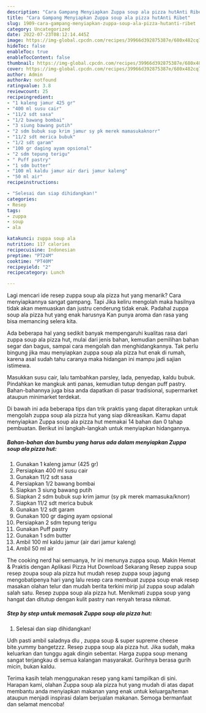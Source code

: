 ```yaml
---
description: "Cara Gampang Menyiapkan Zuppa soup ala pizza hutAnti Ribet"
title: "Cara Gampang Menyiapkan Zuppa soup ala pizza hutAnti Ribet"
slug: 1909-cara-gampang-menyiapkan-zuppa-soup-ala-pizza-hutanti-ribet
category: Uncategorized
date: 2022-07-23T08:12:14.445Z
image: https://img-global.cpcdn.com/recipes/39966d392875387e/680x482cq70/zuppa-soup-ala-pizza-hut-foto-resep-utama.jpg
hideToc: false
enableToc: true
enableTocContent: false
thumbnail: https://img-global.cpcdn.com/recipes/39966d392875387e/680x482cq70/zuppa-soup-ala-pizza-hut-foto-resep-utama.jpg
cover: https://img-global.cpcdn.com/recipes/39966d392875387e/680x482cq70/zuppa-soup-ala-pizza-hut-foto-resep-utama.jpg
author: Admin
authorAv: notfound
ratingvalue: 3.8
reviewcount: 25
recipeingredient:
- "1 kaleng jamur 425 gr"
- "400 ml susu cair"
- "11/2 sdt sasa"
- "1/2 bawang bombai"
- "3 siung bawang putih"
- "2 sdm bubuk sup krim jamur sy pk merek mamasukaknorr"
- "11/2 sdt merica bubuk"
- "1/2 sdt garam"
- "100 gr daging ayam opsional"
- "2 sdm tepung terigu"
- " Puff pastry"
- "1 sdm butter"
- "100 ml kaldu jamur air dari jamur kaleng"
- "50 ml air"
recipeinstructions:

- "Selesai dan siap dihidangkan!"
categories:
- Resep
tags:
- zuppa
- soup
- ala

katakunci: zuppa soup ala 
nutrition: 117 calories
recipecuisine: Indonesian
preptime: "PT24M"
cooktime: "PT40M"
recipeyield: "2"
recipecategory: Lunch

---
```



Lagi mencari ide resep zuppa soup ala pizza hut yang menarik? Cara menyiapkannya sangat gampang. Tapi Jika keliru mengolah maka hasilnya tidak akan memuaskan dan justru cenderung tidak enak. Padahal zuppa soup ala pizza hut yang enak harusnya Kan punya aroma dan rasa yang bisa memancing selera kita.


Ada beberapa hal yang sedikit banyak mempengaruhi kualitas rasa dari zuppa soup ala pizza hut, mulai dari jenis bahan, kemudian pemilihan bahan segar dan bagus, sampai cara mengolah dan menghidangkannya. Tak perlu bingung jika mau menyiapkan zuppa soup ala pizza hut enak di rumah, karena asal sudah tahu caranya maka hidangan ini mampu jadi sajian istimewa.

Masukkan susu cair, lalu tambahkan parsley, lada, penyedap, kaldu bubuk. Pindahkan ke mangkuk anti panas, kemudian tutup dengan puff pastry. Bahan-bahannya juga bisa anda dapatkan di pasar tradisional, supermarket ataupun minimarket terdekat.


Di bawah ini ada beberapa tips dan trik praktis yang dapat diterapkan untuk mengolah zuppa soup ala pizza hut yang siap dikreasikan. Kamu dapat menyiapkan Zuppa soup ala pizza hut memakai 14 bahan dan 0 tahap pembuatan. Berikut ini langkah-langkah untuk menyiapkan hidangannya.

<!--inarticleads1-->

##### Bahan-bahan dan bumbu yang harus ada dalam menyiapkan Zuppa soup ala pizza hut:

1. Gunakan 1 kaleng jamur (425 gr)
1. Persiapkan 400 ml susu cair
1. Gunakan 11/2 sdt sasa
1. Persiapkan 1/2 bawang bombai
1. Siapkan 3 siung bawang putih
1. Siapkan 2 sdm bubuk sup krim jamur (sy pk merek mamasuka/knorr)
1. Siapkan 11/2 sdt merica bubuk
1. Gunakan 1/2 sdt garam
1. Gunakan 100 gr daging ayam opsional
1. Persiapkan 2 sdm tepung terigu
1. Gunakan  Puff pastry
1. Gunakan 1 sdm butter
1. Ambil 100 ml kaldu jamur (air dari jamur kaleng)
1. Ambil 50 ml air


The cooking nerd hai semuanya, hr ini menunya zuppa soup. Makin Hemat &amp; Praktis dengan Aplikasi Pizza Hut Download Sekarang Resep zuppa soup resep zoupa soup ala pizza hut mudah resep zuppa soup jagung mengobatipenya hari yang lalu resep cara membuat zuppa soup enak resep masakan olahan telur dan mudah berita terkini mirip jul zuppa soup adalah salah satu. Resep zuppa soup ala pizza hut. Menikmati zuppa soup yang hangat dan ditutup dengan kulit pastry nan renyah terasa nikmat. 

<!--inarticleads2-->

##### Step by step untuk memasak Zuppa soup ala pizza hut:


1. Selesai dan siap dihidangkan!

Udh pasti ambil saladnya dlu , zuppa soup &amp; super supreme cheese bite.yummy bangetzzz. Resep zuppa soup ala pizza hut. Jika sudah, maka keluarkan dan tunggu agak dingin sebentar. Harga zuppa soup menang sangat terjangkau di semua kalangan masyarakat. Gurihnya berasa gurih micin, bukan kaldu. 

Terima kasih telah menggunakan resep yang kami tampilkan di sini. Harapan kami, olahan Zuppa soup ala pizza hut yang mudah di atas dapat membantu anda menyiapkan makanan yang enak untuk keluarga/teman ataupun menjadi inspirasi dalam berjualan makanan. Semoga bermanfaat dan selamat mencoba!
